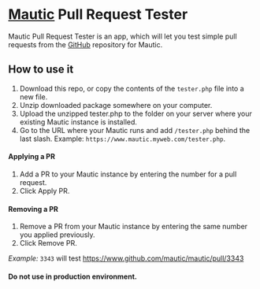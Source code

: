 # [Mautic](https://www.mautic.org/) Pull Request Tester

Mautic Pull Request Tester is an app, which will let you test simple pull requests from the [GitHub](https://www.github.com/mautic/mautic/pulls/) repository for Mautic.  

## How to use it

1. Download this repo, or copy the contents of the `tester.php` file into a new file.
2. Unzip downloaded package somewhere on your computer.
3. Upload the unzipped tester.php to the folder on your server where your existing Mautic instance is installed.
4. Go to the URL where your Mautic runs and add `/tester.php` behind the last slash. Example: `https://www.mautic.myweb.com/tester.php`.

#### Applying a PR
1. Add a PR to your Mautic instance by entering the number for a pull request.
2. Click Apply PR. 

#### Removing a PR
1. Remove a PR from your Mautic instance by entering the same number you applied previously.
2. Click Remove PR.


*Example:*
`3343` will test https://www.github.com/mautic/mautic/pull/3343

#### Do not use in production environment.
